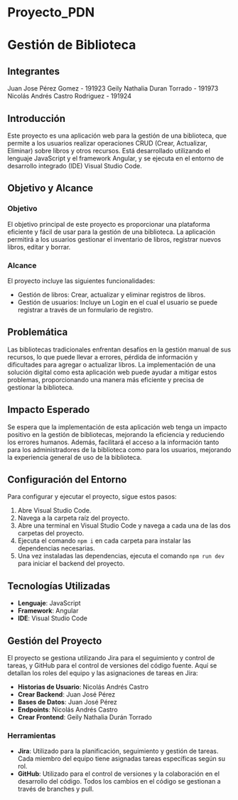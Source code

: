 # Proyecto_PDN
# Gestión de Biblioteca

## Integrantes
Juan Jose Pérez Gomez - 191923
Geily Nathalia Duran Torrado - 191973
Nicolás Andrés Castro Rodriguez - 191924 

## Introducción
Este proyecto es una aplicación web para la gestión de una biblioteca, que permite a los usuarios realizar operaciones CRUD (Crear, Actualizar, Eliminar) sobre libros y otros recursos. Está desarrollado utilizando el lenguaje JavaScript y el framework Angular, y se ejecuta en el entorno de desarrollo integrado (IDE) Visual Studio Code.

## Objetivo y Alcance

### Objetivo
El objetivo principal de este proyecto es proporcionar una plataforma eficiente y fácil de usar para la gestión de una biblioteca. La aplicación permitirá a los usuarios gestionar el inventario de libros, registrar nuevos libros, editar y borrar.
  
### Alcance
El proyecto incluye las siguientes funcionalidades:
- Gestión de libros: Crear, actualizar y eliminar registros de libros.
- Gestión de usuarios: Incluye un Login en el cual el usuario se puede registrar a través de un formulario de registro.

## Problemática
Las bibliotecas tradicionales enfrentan desafíos en la gestión manual de sus recursos, lo que puede llevar a errores, pérdida de información y dificultades para agregar o actualizar libros. La implementación de una solución digital como esta aplicación web puede ayudar a mitigar estos problemas, proporcionando una manera más eficiente y precisa de gestionar la biblioteca.

## Impacto Esperado
Se espera que la implementación de esta aplicación web tenga un impacto positivo en la gestión de bibliotecas, mejorando la eficiencia y reduciendo los errores humanos. Además, facilitará el acceso a la información tanto para los administradores de la biblioteca como para los usuarios, mejorando la experiencia general de uso de la biblioteca.

## Configuración del Entorno
Para configurar y ejecutar el proyecto, sigue estos pasos:

1. Abre Visual Studio Code.
2. Navega a la carpeta raíz del proyecto.
3. Abre una terminal en Visual Studio Code y navega a cada una de las dos carpetas del proyecto.
4. Ejecuta el comando `npm i` en cada carpeta para instalar las dependencias necesarias.
5. Una vez instaladas las dependencias, ejecuta el comando `npm run dev` para iniciar el backend del proyecto.

## Tecnologías Utilizadas
- **Lenguaje**: JavaScript
- **Framework**: Angular
- **IDE**: Visual Studio Code

## Gestión del Proyecto
El proyecto se gestiona utilizando Jira para el seguimiento y control de tareas, y GitHub para el control de versiones del código fuente. Aquí se detallan los roles del equipo y las asignaciones de tareas en Jira:

- **Historias de Usuario**: Nicolás Andrés Castro
- **Crear Backend**: Juan José Pérez
- **Bases de Datos**: Juan José Pérez
- **Endpoints**: Nicolás Andrés Castro
- **Crear Frontend**: Geily Nathalia Durán Torrado

### Herramientas
- **Jira**: Utilizado para la planificación, seguimiento y gestión de tareas. Cada miembro del equipo tiene asignadas tareas específicas según su rol.
- **GitHub**: Utilizado para el control de versiones y la colaboración en el desarrollo del código. Todos los cambios en el código se gestionan a través de branches y pull.
